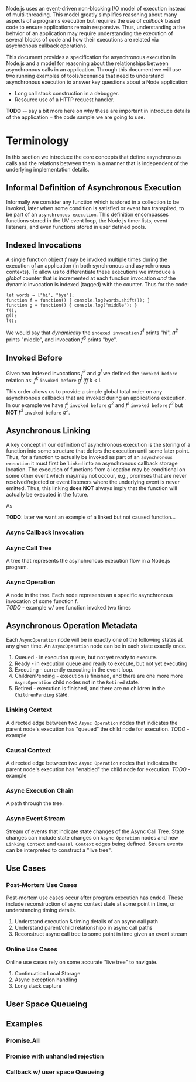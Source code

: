 
Node.js uses an event-driven non-blocking I/O model of execution instead of 
multi-threading. This model greatly simplifies reasoning about many aspects of 
a programs execution but requires the use of _callback_ based code to ensure 
applications remain responsive. Thus, understanding a the behvior of an 
application may require understanding the execution of several blocks of code 
and how their executions are related via asychronous callback operations.

This document provides a specification for asynchronous execution in Node.js 
and a model for reasoning about the relationships between asynchronous calls 
in an application. Through this document we will use two running examples of 
tools/scenarios that need to understand asynchronous execution to answer key 
questions about a Node application:

 * Long call stack construction in a debugger.
 * Resource use of a HTTP request handler.

**TODO** -- say a bit more here on why these are important in introduce details 
of the application + the code sample we are going to use.

# Terminology
In this section we introduce the core concepts that define asynchronous calls 
and the relations between them in a manner that is independent of the underlying 
implementation details.

## Informal Definition of Asynchronous Execution
Informally we consider any function which is stored in a collection to be 
invoked, later when some condition is satisfied or event has transpired, to be 
part of an `asynchronous execution`. This definition encompasses functions stored in 
the UV event loop, the Node.js timer lists, event listeners, and even functions 
stored in user defined pools.

## Indexed Invocations
A single function object _f_ may be invoked multiple times during the execution 
of an application (in both synchronous and asynchronous contexts). To allow us 
to differentiate these executions we introduce a _global_ counter that is 
incremented at each function invocation _and_ the dynamic invocation is indexed (tagged) 
with the counter. Thus for the code:
```
let words = ["hi", "bye"];
function f = function() { console.log(words.shift()); }
function g = function() { console.log("middle"); }
f();
g();
f();
```
We would say that _dynamically_ the `indexed invocation` _f<sup>1</sup>_ prints 
"hi", _g<sup>2</sup>_ prints "middle", and invocation _f<sup>3</sup>_ prints "bye".

## **Invoked Before**
Given two indexed invocations _f<sup>k</sup>_ and _g<sup>l</sup>_ we defined the 
`invoked before` relation as:
_f<sup>k</sup>_ `invoked before` _g<sup>l</sup>_ _iff_ k < l.

This order allows us to provide a simple global total order on any asynchronous 
callbacks that are invoked during an applications execution. In our example we 
have _f<sup>1</sup>_ `invoked before` _g<sup>2</sup>_ and _f<sup>1</sup>_ 
`invoked before` _f<sup>3</sup>_ but **NOT** _f<sup>3</sup>_ `invoked before` _g<sup>2</sup>_.

## **Asynchronous Linking**
A key concept in our definition of asynchronous execution is the storing of a 
function into some structure that defers the execution until some later point. 
Thus, for a function to actually be invoked as part of an `asynchronous execution` 
it must first be `linked` into an asynchronous callback storage location. The 
execution of functions from a location may be conditional on some other event 
which may/may not occour, e.g., promises that are never resolved/rejected or 
event listeners where the underlying event is never emitted. Thus, this linking 
**does NOT** always imply that the function will actually be executed in the future. 

As 

**TODO:** later we want an example of a linked but not caused function...



###  **Async Callback Invocation** 



###  **Async Call Tree**
A tree that represents the asynchronous execution flow in a Node.js program.

###  **Async Operation**  
A node in the tree.  Each node represents an a specific asynchronous invocation of some function f.  
    *TODO* 
    - example w/ one function invoked two times
    ```
    ```

## Asynchronous Operation Metadata
Each `AsyncOperation` node will be in  exactly one of the following states at any given time.  An `AsyncOperation` node can be in each state exactly once.   

  1. Queued - in execution queue, but not yet ready to execute.
  2. Ready  - in execution queue and ready to execute, but not yet executing
  3. Executing - currently executing in the event loop.
  4. ChildrenPending - execution is finished, and there are one more more `AsyncOperation` child nodes not in the `Retired` state.
  5. Retired  - execution is finished, and there are no children in the `ChildrenPending` state.

### **Linking Context** 
A directed edge between two `Async Operation` nodes that indicates the parent node's execution has "queued" the child node for execution.
  *TODO* 
      - example 

### **Causal Context** 
A directed edge between two `Async Operation` nodes that indicates the parent node's execution has "enabled" the child node for execution.
  *TODO* 
      - example

### **Async Execution Chain** 
A path through the tree.

### **Async Event Stream**
Stream of events that indicate state changes of the Async Call Tree.  State changes can include state changes on `Async Operation` nodes and new `Linking Context` and `Causal Context` edges being defined.  Stream events can be interpreted to construct a "live tree". 

## Use Cases

### Post-Mortem Use Cases
Post-mortem use cases occur after program execution has ended.  These include reconstruction of async context state at some point in time, or understanding timing details.  

  1.  Understand execution & timing details of an async call path 
  2.  Understand parent/child relationshipo in async call paths
  3.  Reconstruct async call tree to some point in time given an event stream 

### Online Use Cases
Online use cases rely on some accurate "live tree" to navigate.   

  1.  Continuation Local Storage
  2.  Async exception handling
  3.  Long stack capture


## User Space Queueing

## Examples

### Promise.All

### Promise with unhandled rejection

### Callback w/ user space Queueing